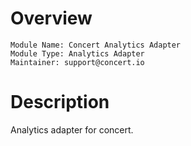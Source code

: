 # Overview

```
Module Name: Concert Analytics Adapter
Module Type: Analytics Adapter
Maintainer: support@concert.io
```

# Description

Analytics adapter for concert.
